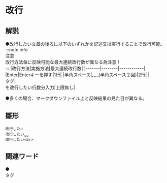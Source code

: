 # 改行  
## 解説  
●改行したい文章の後ろに以下のいずれかを記述又は実行することで改行可能。
:::note info  
注意  
改行方法毎に反映可能な最大連続改行数が異なる為注意！  
:::
|改行方法|実施方法|最大連続改行数|
|-------|--------|------------|
|Enter|Enterキーを押す|1行|
|半角スペース|␣␣(半角スペース２回)|2行|
|<br>タグ|<br>を改行したい行数分入力|上限無し|

●多くの場合、マークダウンファイル上と反映結果の見た目が異なる。
## 雛形  
```
改行した⏎
改行したい␣␣
改行したい<br>
```
## 関連ワード  
●<br>タグ
